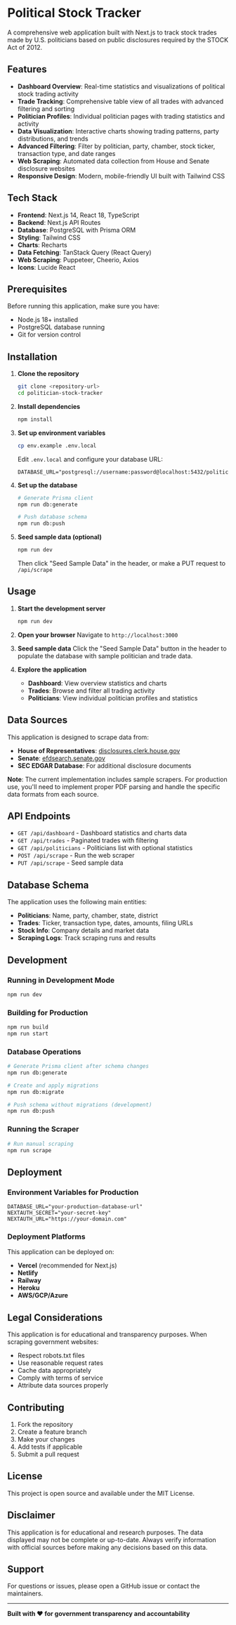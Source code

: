 # Political Stock Tracker

A comprehensive web application built with Next.js to track stock trades made by U.S. politicians based on public disclosures required by the STOCK Act of 2012.

## Features

- **Dashboard Overview**: Real-time statistics and visualizations of political stock trading activity
- **Trade Tracking**: Comprehensive table view of all trades with advanced filtering and sorting
- **Politician Profiles**: Individual politician pages with trading statistics and activity
- **Data Visualization**: Interactive charts showing trading patterns, party distributions, and trends
- **Advanced Filtering**: Filter by politician, party, chamber, stock ticker, transaction type, and date ranges
- **Web Scraping**: Automated data collection from House and Senate disclosure websites
- **Responsive Design**: Modern, mobile-friendly UI built with Tailwind CSS

## Tech Stack

- **Frontend**: Next.js 14, React 18, TypeScript
- **Backend**: Next.js API Routes
- **Database**: PostgreSQL with Prisma ORM
- **Styling**: Tailwind CSS
- **Charts**: Recharts
- **Data Fetching**: TanStack Query (React Query)
- **Web Scraping**: Puppeteer, Cheerio, Axios
- **Icons**: Lucide React

## Prerequisites

Before running this application, make sure you have:

- Node.js 18+ installed
- PostgreSQL database running
- Git for version control

## Installation

1. **Clone the repository**
   ```bash
   git clone <repository-url>
   cd politician-stock-tracker
   ```

2. **Install dependencies**
   ```bash
   npm install
   ```

3. **Set up environment variables**
   ```bash
   cp env.example .env.local
   ```
   
   Edit `.env.local` and configure your database URL:
   ```env
   DATABASE_URL="postgresql://username:password@localhost:5432/politician_trades"
   ```

4. **Set up the database**
   ```bash
   # Generate Prisma client
   npm run db:generate
   
   # Push database schema
   npm run db:push
   ```

5. **Seed sample data (optional)**
   ```bash
   npm run dev
   ```
   Then click "Seed Sample Data" in the header, or make a PUT request to `/api/scrape`

## Usage

1. **Start the development server**
   ```bash
   npm run dev
   ```

2. **Open your browser**
   Navigate to `http://localhost:3000`

3. **Seed sample data**
   Click the "Seed Sample Data" button in the header to populate the database with sample politician and trade data.

4. **Explore the application**
   - **Dashboard**: View overview statistics and charts
   - **Trades**: Browse and filter all trading activity
   - **Politicians**: View individual politician profiles and statistics

## Data Sources

This application is designed to scrape data from:

- **House of Representatives**: [disclosures.clerk.house.gov](https://disclosures.clerk.house.gov)
- **Senate**: [efdsearch.senate.gov](https://efdsearch.senate.gov)
- **SEC EDGAR Database**: For additional disclosure documents

**Note**: The current implementation includes sample scrapers. For production use, you'll need to implement proper PDF parsing and handle the specific data formats from each source.

## API Endpoints

- `GET /api/dashboard` - Dashboard statistics and charts data
- `GET /api/trades` - Paginated trades with filtering
- `GET /api/politicians` - Politicians list with optional statistics
- `POST /api/scrape` - Run the web scraper
- `PUT /api/scrape` - Seed sample data

## Database Schema

The application uses the following main entities:

- **Politicians**: Name, party, chamber, state, district
- **Trades**: Ticker, transaction type, dates, amounts, filing URLs
- **Stock Info**: Company details and market data
- **Scraping Logs**: Track scraping runs and results

## Development

### Running in Development Mode

```bash
npm run dev
```

### Building for Production

```bash
npm run build
npm run start
```

### Database Operations

```bash
# Generate Prisma client after schema changes
npm run db:generate

# Create and apply migrations
npm run db:migrate

# Push schema without migrations (development)
npm run db:push
```

### Running the Scraper

```bash
# Run manual scraping
npm run scrape
```

## Deployment

### Environment Variables for Production

```env
DATABASE_URL="your-production-database-url"
NEXTAUTH_SECRET="your-secret-key"
NEXTAUTH_URL="https://your-domain.com"
```

### Deployment Platforms

This application can be deployed on:

- **Vercel** (recommended for Next.js)
- **Netlify**
- **Railway**
- **Heroku**
- **AWS/GCP/Azure**

## Legal Considerations

This application is for educational and transparency purposes. When scraping government websites:

- Respect robots.txt files
- Use reasonable request rates
- Cache data appropriately
- Comply with terms of service
- Attribute data sources properly

## Contributing

1. Fork the repository
2. Create a feature branch
3. Make your changes
4. Add tests if applicable
5. Submit a pull request

## License

This project is open source and available under the MIT License.

## Disclaimer

This application is for educational and research purposes. The data displayed may not be complete or up-to-date. Always verify information with official sources before making any decisions based on this data.

## Support

For questions or issues, please open a GitHub issue or contact the maintainers.

---

**Built with ❤️ for government transparency and accountability** 